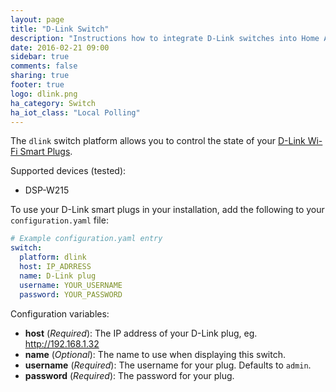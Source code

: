 ```yaml
---
layout: page
title: "D-Link Switch"
description: "Instructions how to integrate D-Link switches into Home Assistant."
date: 2016-02-21 09:00
sidebar: true
comments: false
sharing: true
footer: true
logo: dlink.png
ha_category: Switch
ha_iot_class: "Local Polling"
---
```



The `dlink` switch platform allows you to control the state of your [D-Link Wi-Fi Smart Plugs](http://us.dlink.com/product-category/home-solutions/connected-home/smart-plugs/). 

Supported devices (tested):

- DSP-W215

To use your D-Link smart plugs in your installation, add the following to your `configuration.yaml` file:

```yaml
# Example configuration.yaml entry
switch:
  platform: dlink
  host: IP_ADRRESS
  name: D-Link plug
  username: YOUR_USERNAME
  password: YOUR_PASSWORD
```

Configuration variables:

- **host** (*Required*): The IP address of your D-Link plug, eg. http://192.168.1.32
- **name** (*Optional*): The name to use when displaying this switch.
- **username** (*Required*): The username for your plug. Defaults to `admin`.
- **password** (*Required*): The password for your plug.

